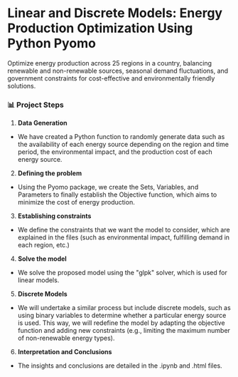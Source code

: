 # Linear and Discrete Models: Energy Production Optimization Using Python Pyomo
Optimize energy production across 25 regions in a country, balancing renewable and non-renewable sources, seasonal demand fluctuations, and government constraints for cost-effective and environmentally friendly solutions.

### 📊 Project Steps

1. **Data Generation**
- We have created a Python function to randomly generate data such as the availability of each energy source depending on the region and time period, the environmental impact, and the production cost of each energy source.
  
2. **Defining the problem**
- Using the Pyomo package, we create the Sets, Variables, and Parameters to finally establish the Objective function, which aims to minimize the cost of energy production.

3. **Establishing constraints**
- We define the constraints that we want the model to consider, which are explained in the files (such as environmental impact, fulfilling demand in each region, etc.)

4. **Solve the model**
- We solve the proposed model using the "glpk" solver, which is used for linear models.

5. **Discrete Models**
- We will undertake a similar process but include discrete models, such as using binary variables to determine whether a particular energy source is used. This way, we will redefine the model by adapting the objective function and adding new constraints (e.g., limiting the maximum number of non-renewable energy types).

6. **Interpretation and Conclusions**
- The insights and conclusions are detailed in the .ipynb and .html files.
